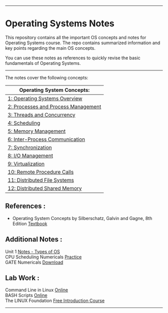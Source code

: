 <hr>

# Operating Systems Notes

This repository contains all the important OS concepts and notes for Operating Systems course. The repo contains summarized information and key points regarding the main OS concepts. 

You can use these notes as references to quickly revise the basic fundamentals of Operating Systems.

<hr>

The notes cover the following concepts:


|Operating System Concepts:|
|--------------------------------------|
|[1: Operating Systems Overview](1-Overview.md)|
|[2: Processes and Process Management](2-Process-Management.md)|
|[3: Threads and Concurrency](3-Threads-and-Concurrency.md)|
|[4: Scheduling](4-Scheduling.md)|
|[5: Memory Management](5-Memory-Management.md)|
|[6: Inter-Process Communication](6-Inter-Process-Communication.md)|
|[7: Synchronization](7-Synchronization.md)|
|[8: I/O Management](8-IO-Management.md)|
|[9: Virtualization](9-Virtualization.md)|
|[10: Remote Procedure Calls](10-Remote-Procedure-Calls.md)|
|[11: Distributed File Systems](11-Distributed-File-Systems.md)|
|[12: Distributed Shared Memory](12-Distributed-Shared-Systems.md)|


## References :

* Operating System Concepts by Silberschatz, Galvin and Gagne, 8th Edition [Textbook](https://github.com/SachinIWT/Operating-Systems-Notes/blob/master/Operating_System_Concepts%2C_8th_Edition%5BA4%5D.pdf)

## Additional Notes :
Unit 1 [Notes - Types of OS](https://github.com/SachinIWT/Operating-Systems-Notes/blob/master/Types%20of%20Operating%20System-converted.pdf)  
CPU Scheduling Numericals [Practice](https://aissmspoly.org.in/wp-content/uploads/2020/01/CPU-Scheduling-and-Algorithm-.pdf)    
GATE Numericals [Download](https://github.com/SachinIWT/Operating-Systems-Notes/blob/master/GATE%20PRACTICE%20PROBLEMS%20OS.docx)  

## Lab Work : 
Command Line in Linux [Online](https://www.coursera.org/learn/command-line-linux/home/welcome)  
BASH Scripts [Online](https://www.coursera.org/learn/introduction-to-bash-shell-scripting/home/welcome)   
The LINUX Foundation [Free Introduction Course](https://training.linuxfoundation.org/training/introduction-to-linux/)   

<hr>

